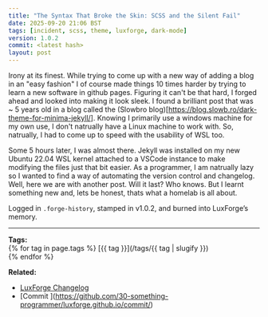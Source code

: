 ```yaml
---
title: "The Syntax That Broke the Skin: SCSS and the Silent Fail"
date: 2025-09-20 21:06 BST
tags: [incident, scss, theme, luxforge, dark-mode]
version: 1.0.2
commit: <latest hash>
layout: post
---
```


Irony at its finest. While trying to come up with a new way of adding a blog in an "easy fashion" I of course made things 10 times harder by trying to learn a new software in github pages. Figuring it can't be that hard, I forged ahead and looked into making it look sleek. I found a brilliant post that was ~ 5 years old in a blog called the (Slowbro blog)[https://blog.slowb.ro/dark-theme-for-minima-jekyll/]. Knowing I primarily use a windows machine for my own use, I don't natrually have a Linux machine to work with. So, natrually, I had to come up to speed with the usability of WSL too.

Some 5 hours later, I was almost there. Jekyll was installed on my new Ubuntu 22.04 WSL kernel attached to a VSCode instance to make modifying the files just that bit easier. As a programmer, I am natrually lazy so I wanted to find a way of automating the version control and changelog. Well, here we are with another post. Will it last? Who knows. But I learnt something new and, lets be honest, thats what a homelab is all about.

Logged in `.forge-history`, stamped in v1.0.2, and burned into LuxForge’s memory.

---

**Tags:**  
{% for tag in page.tags %}
[{{ tag }}](/tags/{{ tag | slugify }})  
{% endfor %}

**Related:**

- [LuxForge Changelog](https://github.com/30-something-programmer/luxforge.github.io/blob/main/CHANGELOG.md)  
- [Commit <latest hash>](https://github.com/30-something-programmer/luxforge.github.io/commit/<latest hash>)